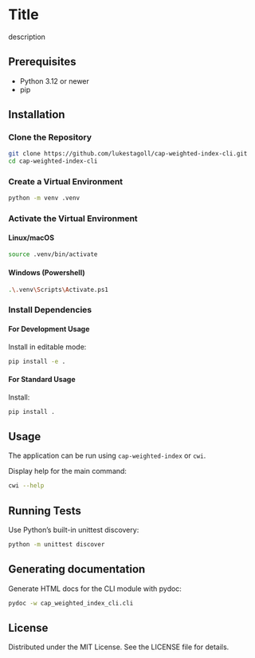 # Title

description

## Prerequisites
- Python 3.12 or newer
- pip

## Installation
### Clone the Repository
```sh
git clone https://github.com/lukestagoll/cap-weighted-index-cli.git
cd cap-weighted-index-cli
```

### Create a Virtual Environment
```sh
python -m venv .venv
```

### Activate the Virtual Environment
#### Linux/macOS
```sh
source .venv/bin/activate
```

#### Windows (Powershell)
```sh
.\.venv\Scripts\Activate.ps1
```

### Install Dependencies
#### For Development Usage
Install in editable mode:
```sh
pip install -e .
```

#### For Standard Usage
Install:
```sh
pip install .
```

## Usage
The application can be run using `cap-weighted-index` or `cwi`.

Display help for the main command:
```sh
cwi --help
```

## Running Tests
Use Python’s built-in unittest discovery:
```sh
python -m unittest discover
```

## Generating documentation
Generate HTML docs for the CLI module with pydoc:
```sh
pydoc -w cap_weighted_index_cli.cli
```

## License
Distributed under the MIT License. See the LICENSE file for details.